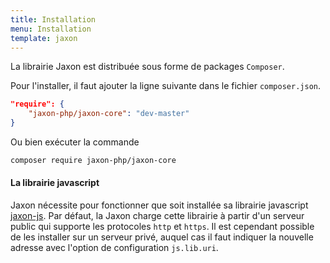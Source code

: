 ```yaml
---
title: Installation
menu: Installation
template: jaxon
---
```


La librairie Jaxon est distribuée sous forme de packages `Composer`.

Pour l'installer, il faut ajouter la ligne suivante dans le fichier `composer.json`.
```json
"require": {
    "jaxon-php/jaxon-core": "dev-master"
}
```

Ou bien exécuter la commande
```bash
composer require jaxon-php/jaxon-core
```

#### La librairie javascript

Jaxon nécessite pour fonctionner que soit installée sa librairie javascript [jaxon-js](https://github.com/jaxon-php/jaxon-js).
Par défaut, la Jaxon charge cette librairie à partir d'un serveur public qui supporte les protocoles `http` et `https`.
Il est cependant possible de les installer sur un serveur privé, auquel cas il faut indiquer la nouvelle adresse avec l'option de configuration `js.lib.uri`.